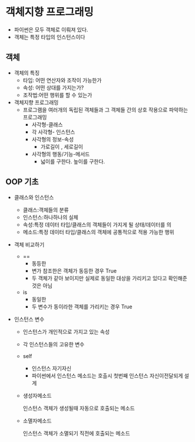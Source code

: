 # 객체지향 프로그래밍

* 파이썬은 모두 객체로 이뤄져 있다.
* 객체는 특정 타입의 인스턴스이다

## 객체

* 객체의 특징
  * 타입: 어떤 연산자와 조작이 가능한가
  * 속성: 어떤 상대를 가지는가?
  * 조작법:어떤 행위를 할 수 있는가
* 객체지향 프로그래밍 
  * 프로그램을 여러개의 독립된 객체들과 그 객체들 간의 상호 작용으로 파악하는 프로그래밍
    * 사각형-클래스
    * 각 사각형- 인스턴스
    * 사각형의 정보-속성
      * 가로길이 , 세로길이
    * 사각형의 행동/기능-메서드
      * 넓이를 구한다. 높이를 구한다.

##  OOP 기초

* 클래스와 인스턴스

  * 클래스:객체들의 분류
  * 인스턴스:하나하나의 실체
  * 속성:특정 데이터 타입/클래스의 객체들이 가지게 될 상태/데이터를 의
  * 메소드:특정 데이터 타입/클래스의 객체에 공통적으로 적용 가능한 행위

* 객체 비교하기

  * ==
    * 동등한
    * 변가 참조한은 객체가 동등한 경우 True
    *  두 객체가 같아 보이지만 실제로 동일한 대상을 가리키고 있다고 확인해준 것은 아님
  * is
    * 동일한
    * 두 변수가 동이라한 객체를 가리키는 경우 True

* 인스턴스 변수

  * 인스턴스가 개인적으로 가지고 있는 속성

  * 각  인스턴스들의 고유한 변수

  * self

    * 인스턴스 자기자신
    * 파이썬에서 인스턴스 메소드는 호출시 첫번째 인스턴스 자신이전달되게 설게

  * 생성자메소드

    인스턴스 객체가 생성될때  자동으로 호출되는 메소드

  * 소멸자메소드

    인스턴스 객체가 소멸되기 직전에 호출되는 메소드

